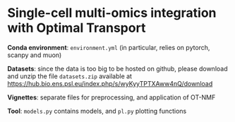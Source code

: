 # Single-cell multi-omics integration with Optimal Transport

**Conda environment**: `environment.yml` (in particular, relies on pytorch, scanpy and muon)

**Datasets**: since the data is too big to be hosted on github, please download and unzip the file `datasets.zip` available at https://hub.bio.ens.psl.eu/index.php/s/wyKyyTPTXAww4nQ/download

**Vignettes**: separate files for preprocessing, and application of OT-NMF

**Tool**: `models.py` contains models, and `pl.py` plotting functions
